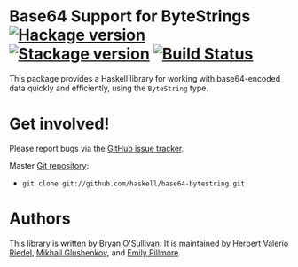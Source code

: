 # Base64 Support for ByteStrings [![Hackage version](https://img.shields.io/hackage/v/base64-bytestring.svg?label=Hackage)](https://hackage.haskell.org/package/base64-bytestring) [![Stackage version](https://www.stackage.org/package/base64-bytestring/badge/lts?label=Stackage)](https://www.stackage.org/package/base64-bytestring) [![Build Status](https://secure.travis-ci.org/haskell/base64-bytestring.svg?branch=master)](http://travis-ci.org/haskell/base64-bytestring)

This package provides a Haskell library for working with base64-encoded
data quickly and efficiently, using the `ByteString` type.

# Get involved!

Please report bugs via the
[GitHub issue tracker](https://github.com/haskell/base64-bytestring).

Master [Git repository](https://github.com/haskell/base64-bytestring):

* `git clone git://github.com/haskell/base64-bytestring.git`


# Authors

This library is written by [Bryan O'Sullivan](mailto:bos@serpentine.com). It
is maintained by [Herbert Valerio Riedel](mailto:hvr@gnu.org), [Mikhail
Glushenkov](mailto:mikhail.glushenkov@gmail.com), and [Emily Pillmore](mailto:emilypi@cohomolo.gy).
